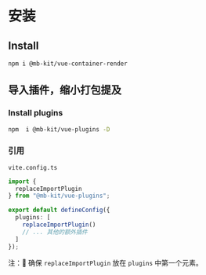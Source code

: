# 安装

## Install

```bash
npm i @mb-kit/vue-container-render
```

## 导入插件，缩小打包提及

### Install plugins

```bash
npm  i @mb-kit/vue-plugins -D
```

### 引用

`vite.config.ts`

```ts
import {
  replaceImportPlugin
} from "@mb-kit/vue-plugins";

export default defineConfig({
  plugins: [
    replaceImportPlugin()
    // ... 其他的额外插件
  ]
});
```

注：🔔 确保 `replaceImportPlugin` 放在 `plugins` 中第一个元素。
